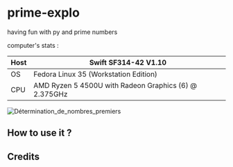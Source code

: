 # prime-explo

having fun with py and prime numbers

computer's stats :

| Host | Swift SF314-42 V1.10                                  |
|------|-------------------------------------------------------|
| OS   | Fedora Linux 35 (Workstation Edition)                 |
| CPU  | AMD Ryzen 5 4500U with Radeon Graphics (6) @ 2.375GHz |

![Détermination_de_nombres_premiers](https://user-images.githubusercontent.com/48366000/155843267-4ebd204d-59f0-4ace-b59b-ea5d0c314ccb.png)

## How to use it ?

## Credits

